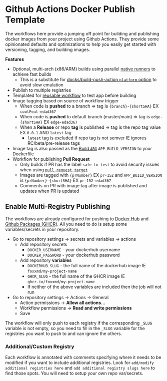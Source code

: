 # Github Actions Docker Publish Template

The workflows here provide a jumping off point for building and publishing docker images from your project using Github Actions. They provide some opinionated defaults and optimizations to help you easily get started with versioning, tagging, and building images.

**Features**

* Optional, multi-arch (x86/ARM) builds using parallel [native runners](https://docs.github.com/en/actions/using-github-hosted-runners/using-github-hosted-runners/about-github-hosted-runners#standard-github-hosted-runners-for-public-repositories) to achieve fast builds
  * This is a substitute for [docks/build-push-action `platform` option](https://github.com/docker/build-push-action?tab=readme-ov-file#customizing) to avoid slow emulation
* Publish to multiple registries
* Templated for [reusable workflow](https://docs.github.com/en/actions/sharing-automations/reusing-workflows) to test app before building
* Image tagging based on source of workflow trigger
  * When code is **pushed** to a branch => tag is `{branch}-{shortSHA}` EX `coolFeat-edad367`
  * When code is **pushed** to default branch (master/main) => tag is `edge-{shortSHA}` EX `edge-edad367`
  * When a **Release** or repo **tag** is published => tag is the repo tag value EX `0.0.1` AND `latest` tag
    * `latest` tag is excluded if repo tag is not semver IE ignores RC/beta/pre-release tags
* Image tag is also passed as the [Build `ARG`](https://docs.docker.com/build/building/variables/#arg-usage-example) `APP_BUILD_VERSION` to your Dockerfile
* Workflow for publishing **Pull Request**
  * Only builds if PR has the label `safe to test` to avoid security issues when using [`pull_request_target`](https://docs.github.com/en/actions/writing-workflows/choosing-when-your-workflow-runs/events-that-trigger-workflows#pull_request_target)
  * Images are tagged with `{prNumber}` EX `pr-152` and `APP_BUILD_VERSION` is `{prNumber}-{shortSHA}` EX `pr-152-edad367`
  * Comments on PR with image:tag after image is published and updates when PR is updated


## Enable Multi-Registry Publishing

The workflows are already configured for pushing to [Docker Hub](https://hub.docker.com/) and [Github Packages (GHCR)](https://docs.github.com/en/packages/learn-github-packages/introduction-to-github-packages). All you need to do is setup some variables/secrets in your repository.

* Go to repository settings -> secrets and variables -> actions
  * Add repository secrets
    * `DOCKER_USERNAME` - your dockerhub username
    * `DOCKER_PASSWORD` - your dockerhub password
  * Add repository **variables**
    * `DOCKERHUB_SLUG` - the full name of the dockerhub image IE `foxxmd/my-project-name`
    * `GHCR_SLUG` - the full name of the GHCR image IE `ghcr.io/foxxmd/my-project-name`
    * If neither of the above variables are included then the job will not run
* Go to repository settings -> Actions -> General
  *  Action permissions -> **Allow all actions...**
  * Workflow permissions -> **Read and write permissions**
  * Save

The workflow will only push to each registry if the corresponding `_SLUG` variable is not empty, so you need to fill in the `_SLUG` variable for the registries you want to push to and can ignore the others.

### Additional/Custom Registry

Each workflow is annotated with comments specifying where it needs to be modified if you want to include additional registries. Look for `add/modify additional registries here` and `add additional registry slugs here` to find those spots. You will need to setup your own repo var/secrets.